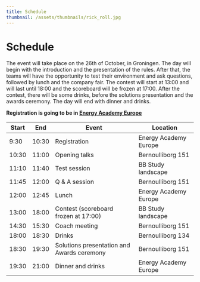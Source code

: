 ```yaml
---
title: Schedule
thumbnail: /assets/thumbnails/rick_roll.jpg
---
```


# Schedule

The event will take place on the 26th of October, in Groningen. The day will begin with the introduction and the presentation of the rules. After that, the teams will have the opportunity to test their environment and ask questions, followed by lunch and the company fair. The contest will start at 13:00 and will last until 18:00 and the scoreboard will be frozen at 17:00. After the contest, there will be some drinks, before the solutions presentation and the awards ceremony. The day will end with dinner and drinks.

**Registration is going to be in [Energy Academy Europe](/location/)**

| Start | End   | Event                                      | Location              |
| ----- | ----- | ------------------------------------------ | --------------------- |
| 9:30  | 10:30 | Registration                               | Energy Academy Europe |
| 10:30 | 11:00 | Opening talks                              | Bernoulliborg 151     |
| 11:10 | 11:40 | Test session                               | BB Study landscape    |
| 11:45 | 12:00 | Q & A session                              | Bernoulliborg 151     |
| 12:00 | 12:45 | Lunch                                      | Energy Academy Europe |
| 13:00 | 18:00 | Contest (scoreboard frozen at 17:00)       | BB Study landscape    |
| 14:30 | 15:30 | Coach meeting                              | Bernoulliborg 151     |
| 18:00 | 18:30 | Drinks                                     | Bernoulliborg 134     |
| 18:30 | 19:30 | Solutions presentation and Awards ceremony | Bernoulliborg 151     |
| 19:30 | 21:00 | Dinner and drinks                          | Energy Academy Europe |
